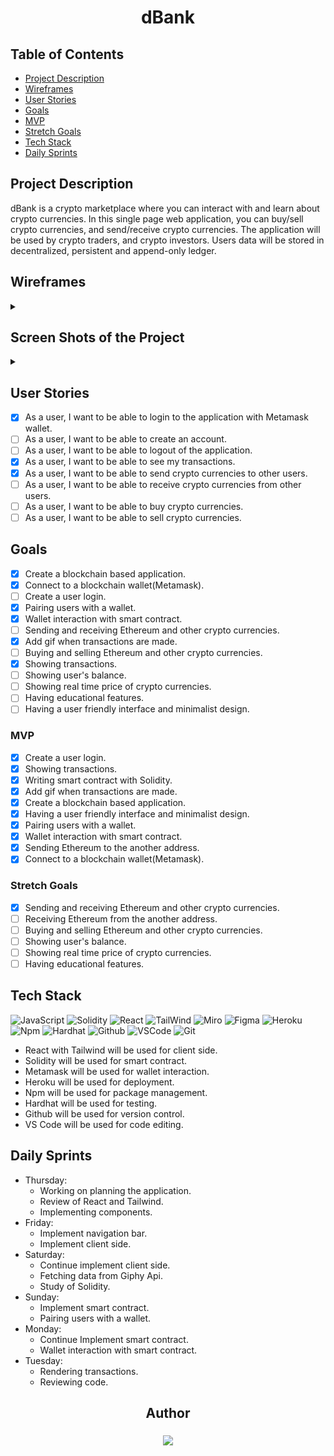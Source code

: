 <div align="center">
<h1>dBank</h1>
</div>

## Table of Contents

- [Project Description](#project-description)
- [Wireframes](#wireframes)
- [User Stories](#user-stories)
- [Goals](#goals)
- [MVP](#mvp)
- [Stretch Goals](#stretch-goals)
- [Tech Stack](#tech-stack)
- [Daily Sprints](#daily-sprints)


## Project Description

 dBank is a crypto marketplace where you can interact with and learn about crypto currencies. In this single page web application, you can buy/sell crypto currencies, and send/receive crypto currencies.
 The application will be used by crypto traders, and crypto investors. Users data will be stored in decentralized, persistent and append-only ledger.

## Wireframes

<details>
<summary>

</summary>

![Welcome Page](./wireframe/Welcome.png)
![Transactions Page](./wireframe/Transactions.png)

</details>

## Screen Shots of the Project


<details>
<summary>

</summary>

![Shot1](./screenshots/shot1.png)
![Shot2](./screenshots/shot2.png)

</details>

## User Stories

- [x] As a user, I want to be able to login to the application with Metamask wallet.
- [ ] As a user, I want to be able to create an account.
- [ ] As a user, I want to be able to logout of the application.
- [x] As a user, I want to be able to see my transactions.
- [x] As a user, I want to be able to send crypto currencies to other users.
- [ ] As a user, I want to be able to receive crypto currencies from other users.
- [ ] As a user, I want to be able to buy crypto currencies.
- [ ] As a user, I want to be able to sell crypto currencies.

## Goals

- [x] Create a blockchain based application.
- [x] Connect to a blockchain wallet(Metamask).
- [ ] Create a user login.
- [x] Pairing users with a wallet.
- [x] Wallet interaction with smart contract.
- [ ] Sending and receiving Ethereum and other crypto currencies.
- [x] Add gif when transactions are made.
- [ ] Buying and selling Ethereum and other crypto currencies.
- [x] Showing transactions.
- [ ] Showing user's balance.
- [ ] Showing real time price of crypto currencies.
- [ ] Having educational features.
- [ ] Having a user friendly interface and minimalist design.

### MVP

- [x] Create a user login.
- [x] Showing transactions.
- [x] Writing smart contract with Solidity.
- [x] Add gif when transactions are made.
- [x] Create a blockchain based application.
- [x] Having a user friendly interface and minimalist design.
- [x] Pairing users with a wallet.
- [x] Wallet interaction with smart contract.
- [x] Sending Ethereum to the another address.
- [x] Connect to a blockchain wallet(Metamask).

### Stretch Goals

- [x] Sending and receiving Ethereum and other crypto currencies.
- [ ] Receiving Ethereum from the another address.
- [ ] Buying and selling Ethereum and other crypto currencies.
- [ ] Showing user's balance.
- [ ] Showing real time price of crypto currencies.
- [ ] Having educational features.

## Tech Stack

![JavaScript](https://img.shields.io/badge/-JavaScript-333?style=flat&logo=javascript)
![Solidity](https://img.shields.io/badge/-Solidity-333?style=flat&logo=solidity)
![React](https://img.shields.io/badge/-React-333?style=flat&logo=react)
![TailWind](https://img.shields.io/badge/-TailWind-333?style=flat&logo=tailwind)
![Miro](https://img.shields.io/badge/-Miro-333?style=flat&logo=miro)
![Figma](https://img.shields.io/badge/-Figma-333?style=flat&logo=figma)
![Heroku](https://img.shields.io/badge/-Heroku-333?style=flat&logo=heroku)
![Npm](https://img.shields.io/badge/-Npm-333?style=flat&logo=npm)
![Hardhat](https://img.shields.io/badge/-Hardhat-333?style=flat&logo=hardhat)
![Github](https://img.shields.io/badge/-GitHub-333?style=flat&logo=github)
![VSCode](https://img.shields.io/badge/-VS_Code-333?style=flat&logo=visualstudio)
![Git](https://img.shields.io/badge/-Git-333?style=flat&logo=git)

- React with Tailwind will be used for client side.
- Solidity will be used for smart contract.
- Metamask will be used for wallet interaction.
- Heroku will be used for deployment.
- Npm will be used for package management.
- Hardhat will be used for testing.
- Github will be used for version control.
- VS Code will be used for code editing.

## Daily Sprints

- Thursday:
  - Working on planning the application.
  - Review of React and Tailwind.
  - Implementing components.
- Friday:
  - Implement navigation bar.
  - Implement client side.
- Saturday:
  - Continue implement client side.
  - Fetching data from Giphy Api.
  - Study of Solidity.
- Sunday:
  - Implement smart contract.
  - Pairing users with a wallet.
- Monday:
  - Continue Implement smart contract.
  - Wallet interaction with smart contract.
- Tuesday:
  - Rendering transactions.
  - Reviewing code.


<div align="center">
  <h2>Author</h2>
  <h3> </h3>
 
  <a href="https://www.linkedin.com/in/huseyingumus/" target="_blank">
    <img src="https://img.shields.io/badge/-linkedin.com/in/HuseyinErhanGumus-blue?style=flat&``logo=Linkedin&logoColor=white">
  </a>
  </div>
  <br>

